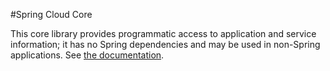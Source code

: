 #Spring Cloud Core

This core library provides programmatic access to application and service information; it has no Spring dependencies and may be used in non-Spring applications. See [the documentation](http://cloud.spring.io/spring-cloud-connectors/spring-cloud-connectors.html#_spring_cloud_connectors_core).
